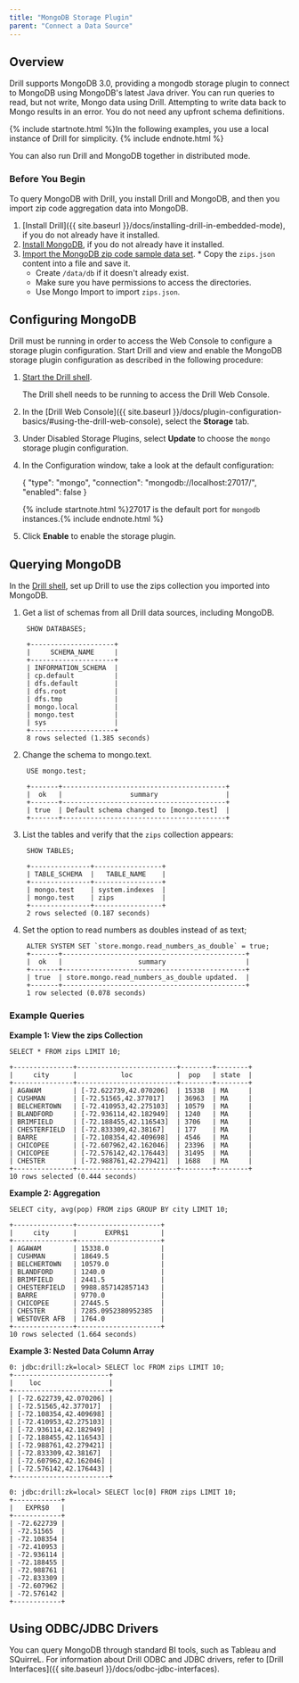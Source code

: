 ```yaml
---
title: "MongoDB Storage Plugin"
parent: "Connect a Data Source"
---
```

## Overview

Drill supports MongoDB 3.0, providing a mongodb storage plugin to connect to MongoDB using MongoDB's latest Java driver. You can run queries
to read, but not write, Mongo data using Drill. Attempting to write data back to Mongo results in an error. You do not need any upfront schema definitions. 

{% include startnote.html %}In the following examples, you use a local instance of Drill for simplicity. {% include endnote.html %}

You can also run Drill and MongoDB together in distributed mode.

### Before You Begin

To query MongoDB with Drill, you install Drill and MongoDB, and then you import zip code aggregation data into MongoDB. 

  1. [Install Drill]({{ site.baseurl }}/docs/installing-drill-in-embedded-mode), if you do not already have it installed.
  2. [Install MongoDB](http://docs.mongodb.org/manual/installation), if you do not already have it installed.
  3. [Import the MongoDB zip code sample data set](http://docs.mongodb.org/manual/tutorial/aggregation-zip-code-data-set).   * Copy the `zips.json` content into a file and save it.  
     * Create `/data/db` if it doesn't already exist.
     * Make sure you have permissions to access the directories. 
     * Use Mongo Import to import `zips.json`. 

## Configuring MongoDB

Drill must be running in order to access the Web Console to configure a storage plugin configuration. Start Drill and view and enable the MongoDB storage plugin configuration as described in the following procedure: 

  1. [Start the Drill shell]({{site.baseurl}}/docs/starting-drill-on-linux-and-mac-os-x/).

     The Drill shell needs to be running to access the Drill Web Console.
  2. In the [Drill Web Console]({{ site.baseurl }}/docs/plugin-configuration-basics/#using-the-drill-web-console), select the **Storage** tab.
  4. Under Disabled Storage Plugins, select **Update** to choose the `mongo` storage plugin configuration.
  5. In the Configuration window, take a look at the default configuration:
     
        {
          "type": "mongo",
          "connection": "mongodb://localhost:27017/",
          "enabled": false
        }

     {% include startnote.html %}27017 is the default port for `mongodb` instances.{% include endnote.html %} 
  6. Click **Enable** to enable the storage plugin.

## Querying MongoDB

In the [Drill shell]({{site.baseurl}}/docs/starting-drill-on-linux-and-mac-os-x/), set up Drill to use the zips collection you imported into MongoDB.

1. Get a list of schemas from all
Drill data sources, including MongoDB. 

        SHOW DATABASES;
   
        +---------------------+
        |     SCHEMA_NAME     |
        +---------------------+
        | INFORMATION_SCHEMA  |
        | cp.default          |
        | dfs.default         |
        | dfs.root            |
        | dfs.tmp             |
        | mongo.local         |
        | mongo.test          |
        | sys                 |
        +---------------------+
        8 rows selected (1.385 seconds)
    
2. Change the schema to mongo.text.

        USE mongo.test;

        +-------+-----------------------------------------+
        |  ok   |                 summary                 |
        +-------+-----------------------------------------+
        | true  | Default schema changed to [mongo.test]  |
        +-------+-----------------------------------------+

3. List the tables and verify that the `zips` collection appears:

        SHOW TABLES;

        +---------------+-----------------+
        | TABLE_SCHEMA  |   TABLE_NAME    |
        +---------------+-----------------+
        | mongo.test    | system.indexes  |
        | mongo.test    | zips            |
        +---------------+-----------------+
        2 rows selected (0.187 seconds)

4. Set the option to read numbers as doubles instead of as text;

        ALTER SYSTEM SET `store.mongo.read_numbers_as_double` = true;
        +-------+----------------------------------------------+
        |  ok   |                   summary                    |
        +-------+----------------------------------------------+
        | true  | store.mongo.read_numbers_as_double updated.  |
        +-------+----------------------------------------------+
        1 row selected (0.078 seconds)



### Example Queries

**Example 1: View the zips Collection**

    SELECT * FROM zips LIMIT 10;

    +---------------+-------------------------+--------+--------+
    |     city      |           loc           |  pop   | state  |
    +---------------+-------------------------+--------+--------+
    | AGAWAM        | [-72.622739,42.070206]  | 15338  | MA     |
    | CUSHMAN       | [-72.51565,42.377017]   | 36963  | MA     |
    | BELCHERTOWN   | [-72.410953,42.275103]  | 10579  | MA     |
    | BLANDFORD     | [-72.936114,42.182949]  | 1240   | MA     |
    | BRIMFIELD     | [-72.188455,42.116543]  | 3706   | MA     |
    | CHESTERFIELD  | [-72.833309,42.38167]   | 177    | MA     |
    | BARRE         | [-72.108354,42.409698]  | 4546   | MA     |
    | CHICOPEE      | [-72.607962,42.162046]  | 23396  | MA     |
    | CHICOPEE      | [-72.576142,42.176443]  | 31495  | MA     |
    | CHESTER       | [-72.988761,42.279421]  | 1688   | MA     |
    +---------------+-------------------------+--------+--------+
    10 rows selected (0.444 seconds)


**Example 2: Aggregation**

```
SELECT city, avg(pop) FROM zips GROUP BY city LIMIT 10; 

+---------------+---------------------+
|     city      |       EXPR$1        |
+---------------+---------------------+
| AGAWAM        | 15338.0             |
| CUSHMAN       | 18649.5             |
| BELCHERTOWN   | 10579.0             |
| BLANDFORD     | 1240.0              |
| BRIMFIELD     | 2441.5              |
| CHESTERFIELD  | 9988.857142857143   |
| BARRE         | 9770.0              |
| CHICOPEE      | 27445.5             |
| CHESTER       | 7285.0952380952385  |
| WESTOVER AFB  | 1764.0              |
+---------------+---------------------+
10 rows selected (1.664 seconds)
```

**Example 3: Nested Data Column Array**

    0: jdbc:drill:zk=local> SELECT loc FROM zips LIMIT 10;
    +------------------------+
    |    loc                 |
    +------------------------+
    | [-72.622739,42.070206] |
    | [-72.51565,42.377017]  |
    | [-72.108354,42.409698] |
    | [-72.410953,42.275103] |
    | [-72.936114,42.182949] |
    | [-72.188455,42.116543] |
    | [-72.988761,42.279421] |
    | [-72.833309,42.38167]  |
    | [-72.607962,42.162046] |
    | [-72.576142,42.176443] |
    +------------------------+
        
    0: jdbc:drill:zk=local> SELECT loc[0] FROM zips LIMIT 10;
    +------------+
    |   EXPR$0   |
    +------------+
    | -72.622739 |
    | -72.51565  |
    | -72.108354 |
    | -72.410953 |
    | -72.936114 |
    | -72.188455 |
    | -72.988761 |
    | -72.833309 |
    | -72.607962 |
    | -72.576142 |
    +------------+

## Using ODBC/JDBC Drivers

You can query MongoDB through standard
BI tools, such as Tableau and SQuirreL. For information about Drill ODBC and JDBC drivers, refer to [Drill Interfaces]({{ site.baseurl }}/docs/odbc-jdbc-interfaces).
